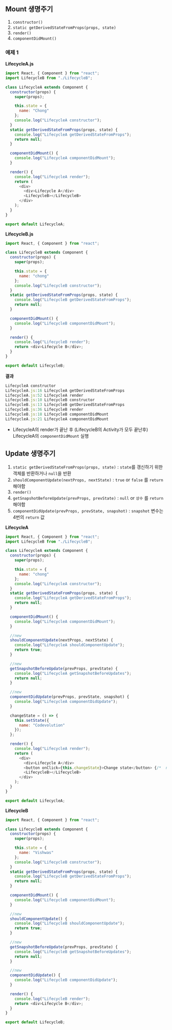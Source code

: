 ## Mount 생명주기

1. `constructor()`
2. `static getDerivedStateFromProps(props, state)`
3. `render()`
4. `componentDidMount()`

### 예제 1

**LifecycleA.js**

```javascript
import React, { Component } from "react";
import LifecycleB from "./LifecycleB";

class LifecycleA extends Component {
  constructor(props) {
    super(props);

    this.state = {
      name: "Chong"
    };
    console.log("LifecycleA constructor");
  }
  static getDerivedStateFromProps(props, state) {
    console.log("LifecycleA getDerivedStateFromProps");
    return null;
  }

  componentDidMount() {
    console.log("LifecycleA componentDidMount");
  }

  render() {
    console.log("LifecycleA render");
    return (
      <div>
        <div>Lifecycle A</div>
        <LifecycleB></LifecycleB>
      </div>
    );
  }
}

export default LifecycleA;
```

**LifecycleB.js**

```javascript
import React, { Component } from "react";

class LifecycleB extends Component {
  constructor(props) {
    super(props);

    this.state = {
      name: "chong"
    };
    console.log("LifecycleB constructor");
  }
  static getDerivedStateFromProps(props, state) {
    console.log("LifecycleB getDerivedStateFromProps");
    return null;
  }

  componentDidMount() {
    console.log("LifecycleB componentDidMount");
  }

  render() {
    console.log("LifecycleB render");
    return <div>Lifecycle B</div>;
  }
}

export default LifecycleB;
```

**결과**

```javascript
LifecycleA constructor
LifecycleA.js:16 LifecycleA getDerivedStateFromProps
LifecycleA.js:52 LifecycleA render
LifecycleB.js:10 LifecycleB constructor
LifecycleB.js:13 LifecycleB getDerivedStateFromProps
LifecycleB.js:36 LifecycleB render
LifecycleB.js:18 LifecycleB componentDidMount
LifecycleA.js:21 LifecycleA componentDidMount
```

- LifecycleA의 render가 끝난 후 (LifecycleB의 Activity가 모두 끝난후) LifecycleA의 `componentDidMount` 실행

## Update 생명주기

1. `static getDerivedStateFromProps(props, state)` : `state`를 갱신하기 위한 객체를 반환하거나 `null`을 반환
2. `shouldComponentUpdate(nextProps, nextState)` : `true` or `false` 를 `return`해야함
3. `render()`
4. `getSnapshotBeforeUpdate(prevProps, prevState)` : `null` or `상수` 를 `return`해야함
5. `componentDidUpdate(prevProps, prevState, snapshot)` : `snapshot` 변수는 4번의 `return` 값

**LifecycleA**

```javascript
import React, { Component } from "react";
import LifecycleB from "./LifecycleB";

class LifecycleA extends Component {
  constructor(props) {
    super(props);

    this.state = {
      name: "chong"
    };
    console.log("LifecycleA constructor");
  }
  static getDerivedStateFromProps(props, state) {
    console.log("LifecycleA getDerivedStateFromProps");
    return null;
  }

  componentDidMount() {
    console.log("LifecycleA componentDidMount");
  }

  //new
  shouldComponentUpdate(nextProps, nextState) {
    console.log("LifecycleA shouldComponentUpdate");
    return true;
  }

  //new
  getSnapshotBeforeUpdate(prevProps, prevState) {
    console.log("LifecycleA getSnapshotBeforeUpdates");
    return null;
  }

  //new
  componentDidUpdate(prevProps, prevState, snapshot) {
    console.log("LifecycleA componentDidUpdate");
  }

  changeState = () => {
    this.setState({
      name: "Codevolution"
    });
  };

  render() {
    console.log("LifecycleA render");
    return (
      <div>
        <div>Lifecycle A</div>
        <button onClick={this.changeState}>Change state</button> {/*  new  */}
        <LifecycleB></LifecycleB>
      </div>
    );
  }
}

export default LifecycleA;
```

**LifecycleB**

```javascript
import React, { Component } from "react";

class LifecycleB extends Component {
  constructor(props) {
    super(props);

    this.state = {
      name: "Vishwas"
    };
    console.log("LifecycleB constructor");
  }
  static getDerivedStateFromProps(props, state) {
    console.log("LifecycleB getDerivedStateFromProps");
    return null;
  }

  componentDidMount() {
    console.log("LifecycleB componentDidMount");
  }

  //new
  shouldComponentUpdate() {
    console.log("LifecycleB shouldComponentUpdate");
    return true;
  }

  //new
  getSnapshotBeforeUpdate(prevProps, prevState) {
    console.log("LifecycleB getSnapshotBeforeUpdates");
    return null;
  }

  //new
  componentDidUpdate() {
    console.log("LifecycleB componentDidUpdate");
  }

  render() {
    console.log("LifecycleB render");
    return <div>Lifecycle B</div>;
  }
}

export default LifecycleB;
```
